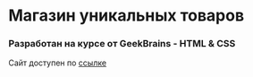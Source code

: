 # Магазин уникальных товаров
### Разработан на курсе от GeekBrains - HTML & CSS
Сайт доступен по [ссылке](https://evstarostin.github.io/free-courses/)
